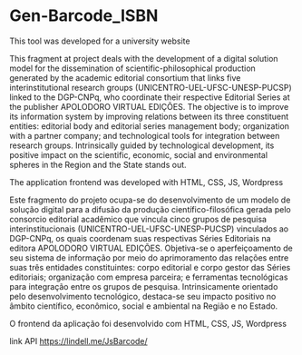 # Gen-Barcode_ISBN

This tool was developed for a university website

This fragment at project deals with the development of a digital solution model for the dissemination of scientific-philosophical production generated by the academic editorial consortium that links five interinstitutional research groups (UNICENTRO-UEL-UFSC-UNESP-PUCSP) linked to the DGP-CNPq, who coordinate their respective Editorial Series at the publisher APOLODORO VIRTUAL EDIÇÕES. The objective is to improve its information system by improving relations between its three constituent entities: editorial body and editorial series management body; organization with a partner company; and technological tools for integration between research groups. Intrinsically guided by technological development, its positive impact on the scientific, economic, social and environmental spheres in the Region and the State stands out.

The application frontend was developed with HTML, CSS, JS, Wordpress



Este fragmento do projeto ocupa-se do desenvolvimento de um modelo de solução digital para a difusão da produção científico-filosófica gerada pelo consorcio editorial acadêmico que vincula cinco grupos de pesquisa interinstitucionais (UNICENTRO-UEL-UFSC-UNESP-PUCSP) vinculados ao DGP-CNPq, os quais coordenam suas respectivas Séries Editoriais na editora APOLODORO VIRTUAL EDIÇÕES. Objetiva-se o aperfeiçoamento de seu sistema de informação por meio do aprimoramento das relações entre suas três entidades constituintes: corpo editorial e corpo gestor das Séries editoriais; organização com empresa parceira; e ferramentas tecnológicas para integração entre os grupos de pesquisa. Intrinsicamente orientado pelo desenvolvimento tecnológico, destaca-se seu impacto positivo no âmbito científico, econômico, social e ambiental na Região e no Estado.

O frontend da aplicação foi desenvolvido com HTML, CSS, JS, Wordpress

link API
https://lindell.me/JsBarcode/


